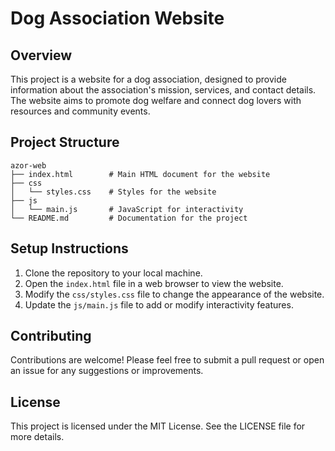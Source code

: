 # Dog Association Website

## Overview
This project is a website for a dog association, designed to provide information about the association's mission, services, and contact details. The website aims to promote dog welfare and connect dog lovers with resources and community events.

## Project Structure
```
azor-web
├── index.html        # Main HTML document for the website
├── css
│   └── styles.css    # Styles for the website
├── js
│   └── main.js       # JavaScript for interactivity
└── README.md         # Documentation for the project
```

## Setup Instructions
1. Clone the repository to your local machine.
2. Open the `index.html` file in a web browser to view the website.
3. Modify the `css/styles.css` file to change the appearance of the website.
4. Update the `js/main.js` file to add or modify interactivity features.

## Contributing
Contributions are welcome! Please feel free to submit a pull request or open an issue for any suggestions or improvements.

## License
This project is licensed under the MIT License. See the LICENSE file for more details.